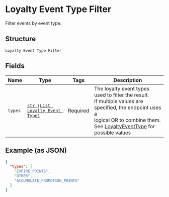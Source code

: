 
# Loyalty Event Type Filter

Filter events by event type.

## Structure

`Loyalty Event Type Filter`

## Fields

| Name | Type | Tags | Description |
|  --- | --- | --- | --- |
| `types` | [`str (List Loyalty Event Type)`](../../doc/models/loyalty-event-type.md) | Required | The loyalty event types used to filter the result.<br>If multiple values are specified, the endpoint uses a<br>logical OR to combine them.<br>See [LoyaltyEventType](#type-loyaltyeventtype) for possible values |

## Example (as JSON)

```json
{
  "types": [
    "EXPIRE_POINTS",
    "OTHER",
    "ACCUMULATE_PROMOTION_POINTS"
  ]
}
```

